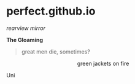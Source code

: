 # perfect.github.io

_rearview mirror_

**The Gloaming**

>great men die, sometimes?

<p align=center> green jackets on fire </p>

Uni
